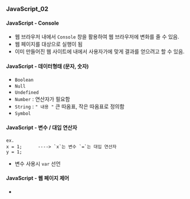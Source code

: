 ### JavaScript_02

#### JavaScript - Console
- 웹 브라우저 내에서 `Console` 창을 활용하여 웹 브라우저에 변화를 줄 수 있음.
- 웹 페이지를 대상으로 실행이 됨
- 이미 만들어진 웹 사이트에 내에서 사용자가에 맞게 결과를 얻으려고 할 수 있음.

#### JavaScript - 데이터형태 (문자, 숫자)
- `Boolean`
- `Null`
- `Undefined`
- `Number` : 연산자가 필요함
- `String` : `" 내용 "` 큰 따옴표, 작은 따옴표로 정의함
- `Symbol`

#### JavaScript - 변수 / 대입 연산자
```
ex.
x = 1;      ----> `x`는 변수 `=`는 대입 연산자
y = 1; 
```
- 변수 사용시 `var` 선언

#### JavaScript - 웹 페이지 제어
- 